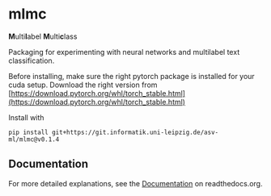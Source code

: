 # mlmc

**M**ulti**l**abel **M**ulti**c**lass

Packaging for experimenting with neural networks and multilabel text classification.


Before installing, make sure the right pytorch package is installed 
for your cuda setup. Download the right version from 
[https://download.pytorch.org/whl/torch_stable.html](https://download.pytorch.org/whl/torch_stable.html)

Install with
```
pip install git+https://git.informatik.uni-leipzig.de/asv-ml/mlmc@v0.1.4
```

## Documentation
For more detailed explanations, see the [Documentation](https://mlmc-docs.readthedocs.io/en/latest/contents.html) on readthedocs.org.